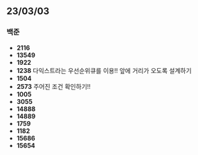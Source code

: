 ## 23/03/03

### 백준

- **2116**
- **13549**
- **1922**
- **1238**  다익스트라는 우선순위큐를 이용!! 앞에 거리가 오도록 설계하기
- **1504**
- **2573** 주어진 조건 확인하기!!
- **1005**
- **3055**
- **14888**
- **14889**
- **1759**
- **1182**
- **15686**
- **15654**